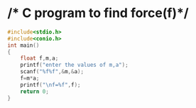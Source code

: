 #                                   /* C program to find force(f)*/

```c
#include<stdio.h>
#include<conio.h>
int main()
{
	float f,m,a;
	printf("enter the values of m,a");
	scanf("%f%f",&m,&a);
	f=m*a;
	printf("\nf=%f",f);
	return 0;
}
```

